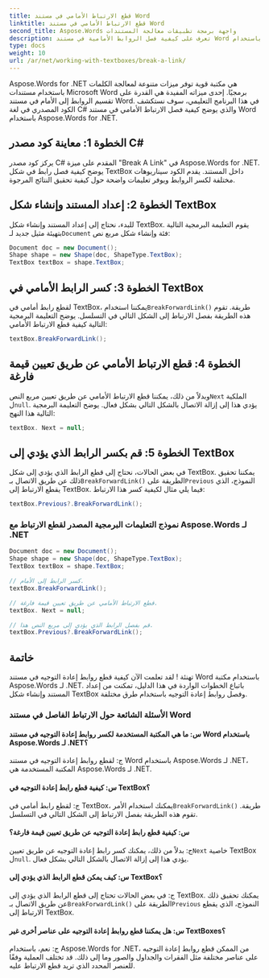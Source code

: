 ```yaml
---
title: قطع الارتباط الأمامي في مستند Word
linktitle: قطع الارتباط الأمامي في مستند Word
second_title: Aspose.Words واجهة برمجة تطبيقات معالجة المستندات
description: تعرف على كيفية فصل الروابط الأمامية في مستند Word باستخدام Aspose.Words لـ .NET.
type: docs
weight: 10
url: /ar/net/working-with-textboxes/break-a-link/
---
```


Aspose.Words for .NET هي مكتبة قوية توفر ميزات متنوعة لمعالجة الكلمات باستخدام مستندات Microsoft Word برمجيًا. إحدى ميزاته المفيدة هي القدرة على تقسيم الروابط إلى الأمام في مستند Word. في هذا البرنامج التعليمي، سوف نستكشف الكود المصدري في لغة C# والذي يوضح كيفية فصل الارتباط الأمامي في مستند Word باستخدام Aspose.Words for .NET.

## الخطوة 1: معاينة كود مصدر C#

يركز كود مصدر C# المقدم على ميزة "Break A Link" في Aspose.Words for .NET. يوضح كيفية فصل رابط في شكل TextBox داخل المستند. يقدم الكود سيناريوهات مختلفة لكسر الروابط ويوفر تعليمات واضحة حول كيفية تحقيق النتائج المرجوة.

## الخطوة 2: إعداد المستند وإنشاء شكل TextBox

 للبدء، نحتاج إلى إعداد المستند وإنشاء شكل TextBox. يقوم التعليمة البرمجية التالية بتهيئة مثيل جديد لـ`Document` فئة وإنشاء شكل مربع نص:

```csharp
Document doc = new Document();
Shape shape = new Shape(doc, ShapeType.TextBox);
TextBox textBox = shape.TextBox;
```

## الخطوة 3: كسر الرابط الأمامي في TextBox

 لقطع رابط أمامي في TextBox، يمكننا استخدام`BreakForwardLink()` طريقة. تقوم هذه الطريقة بفصل الارتباط إلى الشكل التالي في التسلسل. يوضح التعليمة البرمجية التالية كيفية قطع الارتباط الأمامي:

```csharp
textBox.BreakForwardLink();
```

## الخطوة 4: قطع الارتباط الأمامي عن طريق تعيين قيمة فارغة

 وبدلاً من ذلك، يمكننا قطع الارتباط الأمامي عن طريق تعيين مربع النص`Next` الملكية ل`null`. يؤدي هذا إلى إزالة الاتصال بالشكل التالي بشكل فعال. يوضح التعليمة البرمجية التالية هذا النهج:

```csharp
textBox. Next = null;
```

## الخطوة 5: قم بكسر الرابط الذي يؤدي إلى TextBox

 في بعض الحالات، نحتاج إلى قطع الرابط الذي يؤدي إلى شكل TextBox. يمكننا تحقيق ذلك عن طريق الاتصال بـ`BreakForwardLink()` الطريقة على`Previous` النموذج، الذي يقطع الارتباط إلى TextBox. فيما يلي مثال لكيفية كسر هذا الارتباط:

```csharp
textBox.Previous?.BreakForwardLink();
```

### نموذج التعليمات البرمجية المصدر لقطع الارتباط مع Aspose.Words لـ .NET

```csharp
Document doc = new Document();
Shape shape = new Shape(doc, ShapeType.TextBox);
TextBox textBox = shape.TextBox;

// كسر الرابط إلى الأمام.
textBox.BreakForwardLink();

// قطع الارتباط الأمامي عن طريق تعيين قيمة فارغة.
textBox. Next = null;

// قم بفصل الرابط الذي يؤدي إلى مربع النص هذا.
textBox.Previous?.BreakForwardLink();
```

## خاتمة

تهنئة ! لقد تعلمت الآن كيفية قطع روابط إعادة التوجيه في مستند Word باستخدام مكتبة Aspose.Words لـ .NET. باتباع الخطوات الواردة في هذا الدليل، تمكنت من إعداد المستند وإنشاء شكل TextBox وفصل روابط إعادة التوجيه باستخدام طرق مختلفة.

### الأسئلة الشائعة حول الارتباط الفاصل في مستند Word

#### س: ما هي المكتبة المستخدمة لكسر روابط إعادة التوجيه في مستند Word باستخدام Aspose.Words لـ .NET؟

ج: لقطع روابط إعادة التوجيه في مستند Word باستخدام Aspose.Words لـ .NET، المكتبة المستخدمة هي Aspose.Words لـ .NET.

#### س: كيفية قطع رابط إعادة التوجيه في TextBox؟

 ج: لقطع رابط أمامي في TextBox، يمكنك استخدام الأمر`BreakForwardLink()` طريقة. تقوم هذه الطريقة بفصل الارتباط إلى الشكل التالي في التسلسل.

#### س: كيفية قطع رابط إعادة التوجيه عن طريق تعيين قيمة فارغة؟

ج: بدلاً من ذلك، يمكنك كسر رابط إعادة التوجيه عن طريق تعيين`Next` خاصية TextBox ل`null`. يؤدي هذا إلى إزالة الاتصال بالشكل التالي بشكل فعال.

#### س: كيف يمكن قطع الرابط الذي يؤدي إلى TextBox؟

 ج: في بعض الحالات تحتاج إلى قطع الرابط الذي يؤدي إلى TextBox. يمكنك تحقيق ذلك عن طريق الاتصال بـ`BreakForwardLink()` الطريقة على`Previous` النموذج، الذي يقطع الارتباط إلى TextBox.

#### س: هل يمكننا قطع روابط إعادة التوجيه على عناصر أخرى غير TextBoxes؟

ج: نعم، باستخدام Aspose.Words for .NET، من الممكن قطع روابط إعادة التوجيه على عناصر مختلفة مثل الفقرات والجداول والصور وما إلى ذلك. قد تختلف العملية وفقًا للعنصر المحدد الذي تريد قطع الارتباط عليه.
